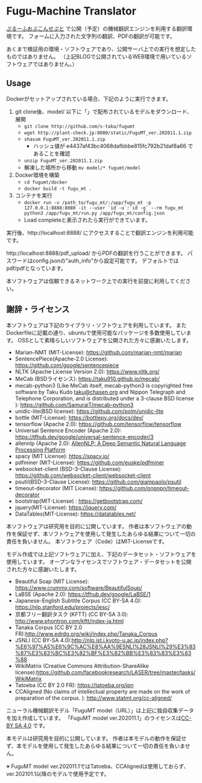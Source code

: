 Fugu-Machine Translator
====

[ぷるーふおぶこんせぷと](https://staka.jp/wordpress/)
で公開（予定）の機械翻訳エンジンを利用する翻訳環境です。
フォームに入力された文字列の翻訳、PDFの翻訳が可能です。

あくまで検証用の環境・ソフトウェアであり、公開サーバ上での実行を想定したものではありません。
（上記BLOGで公開されているWEB環境で用いているソフトウェアではありません。）

Usage
----
Dockerがセットアップされている場合、下記のように実行できます。
1. git clone後、model/ 以下に「」で配布されているモデルをダウンロード、展開
   - ``git clone http://github.com/s-taka/fugumt``
   - ``wget http://plant-check.jp:8080/static/FuguMT_ver.202011.1.zip``
   - ``shasum FuguMT_ver.202011.1.zip``
     - ハッシュ値が e4437af43bc4068dafbbbe815fc792b21daf8a66 であることを確認
   - ``unzip FuguMT_ver.202011.1.zip``
   - 解凍した場所から移動 ``mv model/* fugumt/model``
2. Docker環境を構築
   - ``cd fugumt/docker``
   - ``docker build -t fugu_mt .``
3. コンテナを実行
   - ``docker run -v /path_to/fugu_mt/:/app/fugu_mt -p 127.0.0.1:8888:8080 -it --user `id -u`:`id -g` --rm fugu_mt
python3 /app/fugu_mt/run.py /app/fugu_mt/config.json``
   - Load completeと表示されたら実行ができています。

実行後、http://localhost:8888/
にアクセスすることで翻訳エンジンを利用可能です。

http://localhost:8888/pdf_upload/
からPDFの翻訳を行うことができます。
パスワードはconfig.jsonの"auth_info"から設定可能です。
デフォルトではpdf/pdfとなっています。

本ソフトウェアは信頼できるネットワーク上での実行を前提に利用してください。

謝辞・ライセンス
----

本ソフトウェアは下記のライブラリ・ソフトウェアを利用しています。
またDockerfileに記載の通り、ubuntuで使用可能なパッケージを多数使用しています。
OSSとして素晴らしいソフトウェアを公開された方々に感謝いたします。

* Marian-NMT (MIT-License): https://github.com/marian-nmt/marian
* SentencePiece(Apache-2.0 License): https://github.com/google/sentencepiece
* NLTK (Apache License Version 2.0): https://www.nltk.org/
* MeCab (BSDライセンス): https://taku910.github.io/mecab/
* mecab-python3 (Like MeCab itself, mecab-python3 is copyrighted free software by Taku Kudo taku@chasen.org and Nippon Telegraph and Telephone Corporation, and is distributed under a 3-clause BSD license ): https://github.com/SamuraiT/mecab-python3
* unidic-lite(BSD license): https://github.com/polm/unidic-lite
* bottle (MIT-License): https://bottlepy.org/docs/dev/
* tensorflow (Apache 2.0): https://github.com/tensorflow/tensorflow
* Universal Sentence Encoder (Apache 2.0): https://tfhub.dev/google/universal-sentence-encoder/3
* allennlp (Apache 2.0): [AllenNLP: A Deep Semantic Natural Language Processing Platform](https://www.semanticscholar.org/paper/AllenNLP%3A-A-Deep-Semantic-Natural-Language-Platform-Gardner-Grus/a5502187140cdd98d76ae711973dbcdaf1fef46d)
* spacy (MIT License): https://spacy.io/
* pdfminer (MIT-License): https://github.com/euske/pdfminer
* websocket-client (BSD-3-Clause License): https://github.com/websocket-client/websocket-client
* psutil(BSD-3-Clause License): https://github.com/giampaolo/psutil
* timeout-decorator (MIT License): https://github.com/pnpnpn/timeout-decorator 
* bootstrap(MIT-License) : https://getbootstrap.com/
* jquery(MIT-License): https://jquery.com/
* DataTables(MIT-License): https://datatables.net/

本ソフトウェアは研究用を目的に公開しています。
作者は本ソフトウェアの動作を保証せず、本ソフトウェアを使用して発生したあらゆる結果について一切の責任を負いません。
本ソフトウェア（Code）はMIT-Licenseです。

モデル作成では上記ソフトウェアに加え、下記のデータセット・ソフトウェアを使用しています。
オープンなライセンスでソフトウェア・データセットを公開された方々に感謝いたします。
* Beautiful Soap (MIT License): https://www.crummy.com/software/BeautifulSoup/
* LaBSE (Apache 2.0): https://tfhub.dev/google/LaBSE/1
* Japanese-English Subtitle Corpus (CC BY-SA 4.0): https://nlp.stanford.edu/projects/jesc/
* 京都フリー翻訳タスク (KFTT) (CC BY-SA 3.0): http://www.phontron.com/kftt/index-ja.html
* Tanaka Corpus (CC BY 2.0 FR):http://www.edrdg.org/wiki/index.php/Tanaka_Corpus
* JSNLI (CC BY-SA 4.0):http://nlp.ist.i.kyoto-u.ac.jp/index.php?%E6%97%A5%E6%9C%AC%E8%AA%9ESNLI%28JSNLI%29%E3%83%87%E3%83%BC%E3%82%BF%E3%82%BB%E3%83%83%E3%83%88
* WikiMatrix (Creative Commons Attribution-ShareAlike license):https://github.com/facebookresearch/LASER/tree/master/tasks/WikiMatrix
* Tatoeba (CC BY 2.0 FR): https://tatoeba.org/jpn
* CCAligned (No claims of intellectual property are made on the work of preparation of the corpus. ): http://www.statmt.org/cc-aligned/

ニューラル機械翻訳モデル「FuguMT model（URL）」は上記に独自収集データを加え作成しています。
「FuguMT model ver.202011.1」のライセンスは[CC-BY SA 4.0](https://creativecommons.org/licenses/by-sa/4.0/deed.ja)
です。

本モデルは研究用を目的に公開しています。
作者は本モデルの動作を保証せず、本モデルを使用して発生したあらゆる結果について一切の責任を負いません。

※ FuguMT model ver.202011.1ではTatoeba、CCAlignedは使用しておらず、ver.202101.1以降のモデルで使用予定です。
